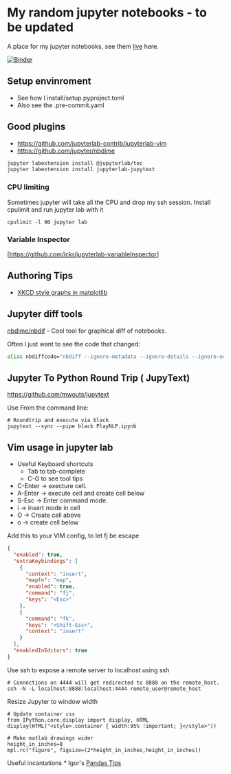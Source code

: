 # My random jupyter notebooks - to be updated

A place for my jupyter notebooks, see them [live](http://nbviewer.jupyter.org/github/idvorkin/jupyter) here.

[![Binder](http://mybinder.org/badge.svg)](http://mybinder.org/repo/idvorkin/jupyter?urlpath=lab)

## Setup envinroment

- See how I install/setup pyproject.toml
- Also see the .pre-commit.yaml

## Good plugins

- https://github.com/jupyterlab-contrib/jupyterlab-vim
- https://github.com/jupyter/nbdime

```bash
jupyter labextension install @jupyterlab/toc
jupyter labextension install jupyterlab-jupytext
```

### CPU limiting

Sometimes jupyter will take all the CPU and drop my ssh session.
Install cpulimit and run jupyter lab with it

    cpulimit -l 90 jupyter lab

### Variable Inspector

[https://github.com/lckr/jupyterlab-variableInspector]

## Authoring Tips

- [XKCD style graphs in matplotlib](http://nbviewer.jupyter.org/url/jakevdp.github.io/downloads/notebooks/XKCD_sketch_path.ipynb)

## Jupyter diff tools

[nbdime/nbdif](https://github.com/jupyter/nbdime#installation) - Cool tool for graphical diff of notebooks.

Often I just want to see the code that changed:

```zsh
alias nbdiffcode="nbdiff --ignore-metadata --ignore-details --ignore-output"
```

## Jupyter To Python Round Trip ( JupyText)

<https://github.com/mwouts/jupytext>

Use From the command line:

    # Roundtrip and execute via black
    jupytext --sync --pipe black PlayNLP.ipynb

## Vim usage in jupyter lab

- Useful Keyboard shortcuts
  - Tab to tab-complete
  - C-G to see tool tips
- C-Enter -> execture cell.
- A-Enter -> execute cell and create cell below
- S-Esc -> Enter command mode.
- i -> insert mode in cell
- O -> Create cell above
- o -> create cell below

Add this to your VIM config, to let fj be escape

```json
{
  "enabled": true,
  "extraKeybindings": [
    {
      "context": "insert",
      "mapfn": "map",
      "enabled": true,
      "command": "fj",
      "keys": "<Esc>"
    },
    {
      "command": "fk",
      "keys": "<Shift-Esc>",
      "context": "insert"
    }
  ],
  "enabledInEditors": true
}
```

Use ssh to expose a remote server to localhost using ssh

    # Connections on 4444 will get redirected to 8888 on the remote_host.
    ssh -N -L localhost:8888:localhost:4444 remote_user@remote_host

Resize Jupyter to window width

    # Update container css
    from IPython.core.display import display, HTML
    display(HTML("<style>.container { width:95% !important; }</style>"))

    # Make matlab drawings wider
    height_in_inches=8
    mpl.rc("figure", figsize=(2*height_in_inches,height_in_inches))

Useful incantations \* Igor's [Pandas Tips](https://github.com/idvorkin/techdiary/blob/master/notes/pandas-tutorial.md)
